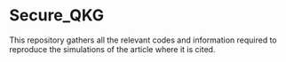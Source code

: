 # Secure_QKG
This repository gathers all the relevant codes and information required to reproduce the simulations of the article where it is cited.
